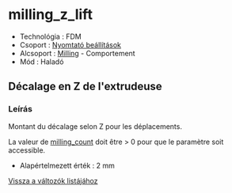 # milling\_z\_lift

* Technológia : FDM
* Csoport : [Nyomtató beállítások](../../beallitasok/printer_settings.md)
* Alcsoport : [Milling](../../beallitasok/printer_settings.md#milling) - Comportement
* Mód : Haladó

## Décalage en Z de l'extrudeuse

### Leírás

Montant du décalage selon Z pour les déplacements.

La valeur de [milling\_count](milling_count.md) doit être &gt; 0 pour que le paramètre soit accessible.

* Alapértelmezett érték : 2 mm

[Vissza a változók listájához](/)

